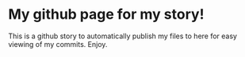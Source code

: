 <h1> My github page for my story! </h1>

<p>
  This is a github story to automatically publish my files to here for easy viewing of my commits. Enjoy.
</p>
